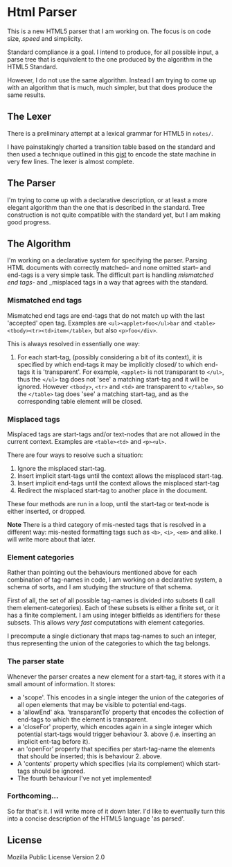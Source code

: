 Html Parser
===========

This is a new HTML5 parser that I am working on.
The focus is on code size, _speed_ and simplicity. 

Standard compliance _is_ a goal. I intend to produce, for all possible input, a parse tree that is equivalent to the one produced by the algorithm in the HTML5 Standard.

However, I do not use the same algorithm. Instead I am trying to come up with an algorithm that is much, much simpler, but that does produce the same results. 

The Lexer
---------
There is a preliminary attempt at a lexical grammar for HTML5 in `notes/`. 

I have painstakingly charted a transition table based on the standard and then used a technique outlined in this [gist][1] to encode the state machine in very few lines. The lexer is almost complete.

[1]: https://gist.github.com/alwinb/d2787f4cde1f7aadd197f40806cb08ef#file-statemachine-js


The Parser
----------

I'm trying to come up with a declarative description, or at least a more elegant algorithm than the one that is described in the standard. Tree construction is not quite compatible with the standard yet, but I am making good progress. 


The Algorithm
-------------

I'm working on a declarative system for specifying the parser. Parsing HTML documents with correctly matched– and none omitted start– and end-tags is a very simple task. The difficult part is handling _mismatched end tags_- and _misplaced tags in a way that agrees with the standard. 

### Mismatched end tags

Mismatched end tags are end-tags that do not match up with the last 'accepted' open tag. Examples are `<ul><applet>foo</ul>bar` and `<table><tbody><tr><td>item</table>`, but also `<p>foo</div>`. 

This is always resolved in essentially one way:

1. For each start-tag, (possibly considering a bit of its context), it is specified by which end-tags it may be implicitly closed/ to which end-tags it is 'transparent'. For example, `<applet>` is not transparant to `</ul>`, thus the `</ul>` tag does not 'see' a matching start-tag and it will be ignored. However `<tbody>`, `<tr>` and `<td>` are transparent to `</table>`, so the `</table>` tag does 'see' a matching start-tag, and as the corresponding table element will be closed. 

### Misplaced tags

Misplaced tags are start-tags and/or text-nodes that are not allowed in the current context. Examples are `<table><td>` and `<p><ul>`.

There are four ways to resolve such a situation:

1. Ignore the misplaced start-tag.
2. Insert implicit start-tags until the context allows the misplaced start-tag. 
3. Insert implicit end-tags until the context allows the misplaced start-tag
4. Redirect the misplaced start-tag to another place in the document. 

These four methods are run in a loop, until the start-tag or text-node is either inserted, or dropped. 

**Note** There is a third category of mis-nested tags that is resolved in a different way: mis-nested formatting tags such as `<b>`, `<i>`, `<em>` and alike. I will write more about that later. 


### Element categories

Rather than pointing out the behaviours mentioned above for each combination of tag-names in code, I am working on a declarative system, a schema of sorts, and I am studying the structure of that schema. 

First of all, the set of all possible tag-names is divided into subsets (I call them element-categories). Each of these subsets is either a finite set, or it has a finite complement. I am using integer bitfields as identifiers for these subsets. This allows _very fast_ computations with element categories. 

I precompute a single dictionary that maps tag-names to such an integer, thus representing the union of the categories to which the tag belongs. 

### The parser state

Whenever the parser creates a new element for a start-tag, it stores with it a small amount of information. It stores:

- a 'scope'. This encodes in a single integer the union of the categories of all open elements that may be visible to potential end-tags. 
- a 'allowEnd' aka. 'transparantTo' property that encodes the collection of end-tags to which the element is transparent. 
- a 'closeFor' property, which encodes again in a single integer which potential start-tags would trigger behaviour 3. above (i.e. inserting an implicit ent-tag before it). 
- an 'openFor' property that specifies per start-tag-name the elements that should be inserted; this is behaviour 2. above. 
- A 'contents' property which specifies (via its complement) which start-tags should be ignored. 
- The fourth behaviour I've not yet implemented!

### Forthcoming...

So far that's it. I will write more of it down later. 
I'd like to eventually turn this into a concise description of the HTML5 language 'as parsed'. 


License
--------
Mozilla Public License Version 2.0